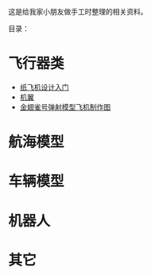 
这是给我家小朋友做手工时整理的相关资料。

目录：

# 飞行器类

* [纸飞机设计入门](aircraft/纸飞机设计入门/纸飞机设计入门.md)
* [机翼](aircraft/机翼/机翼.md)
* [金翅雀号弹射模型飞机制作图](aircraft/模型/20.jpg)


# 航海模型


# 车辆模型



# 机器人


# 其它

